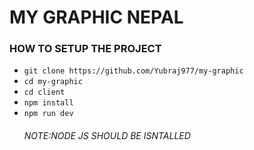# MY GRAPHIC NEPAL



### HOW TO SETUP THE PROJECT
- `git clone https://github.com/Yubraj977/my-graphic`
- `cd my-graphic`
- `cd client`
- `npm install`
- `npm run dev`
  ###### NOTE:NODE JS SHOULD BE ISNTALLED
  